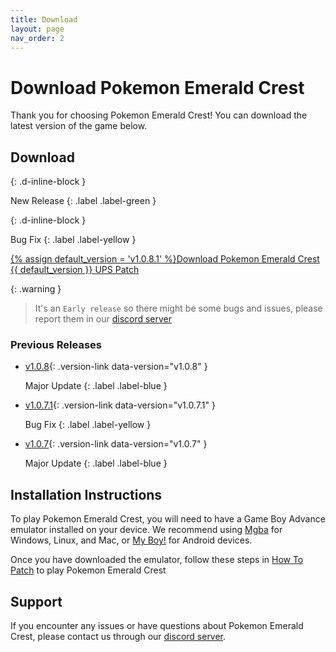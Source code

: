 ```yaml
---
title: Download
layout: page
nav_order: 2
---
```


# Download Pokemon Emerald Crest

Thank you for choosing Pokemon Emerald Crest! You can download the latest version of the game below.

## Download 
{: .d-inline-block }

New Release 
{: .label .label-green }

{: .d-inline-block }

Bug Fix
{: .label .label-yellow }

<a href="#" class="download-btn btn">{% assign default_version = 'v1.0.8.1' %}Download Pokemon Emerald Crest {{ default_version }} UPS Patch</a>

{: .warning }
> It's an `Early release` so there might be some bugs and issues, please report them in our [discord server]

### Previous Releases

- [v1.0.8](#){: .version-link data-version="v1.0.8" }

    Major Update
    {: .label .label-blue }

- [v1.0.7.1](#){: .version-link data-version="v1.0.7.1" }

    Bug Fix
    {: .label .label-yellow }

- [v1.0.7](#){: .version-link data-version="v1.0.7" }

    Major Update
    {: .label .label-blue }

## Installation Instructions

To play Pokemon Emerald Crest, you will need to have a Game Boy Advance emulator installed on your device. We recommend using [Mgba](https://vba-m.com/) for Windows, Linux, and Mac, or [My Boy!](https://play.google.com/store/apps/details?id=com.fastemulator.gba) for Android devices.

Once you have downloaded the emulator, follow these steps in [How To Patch](https://aaghatislive.github.io/RomHacksStudio/HowToPatch.html) to play Pokemon Emerald Crest

## Support

If you encounter any issues or have questions about Pokemon Emerald Crest, please contact us through our [discord server].

<script>
  const downloadBtn = document.querySelector('.download-btn');
  const versionLinks = document.querySelectorAll('.version-link');
  const defaultVersion = '{{ default_version }}';
  
  versionLinks.forEach(link => {
    link.addEventListener('click', () => {
      const version = link.getAttribute('data-version');
      const url = `https://www.mediafire.com/file/tgxpvmgwhhyj8c4/PokemonEmeraldCrest${version}.zip/file`;
      const text = `Download Pokemon Emerald Crest ${version} UPS Patch`;
      downloadBtn.setAttribute('href', url);
      downloadBtn.textContent = text;
    });
  });

  downloadBtn.setAttribute('href', `https://www.mediafire.com/file/tgxpvmgwhhyj8c4/PokemonEmeraldCrest${defaultVersion}.zip/file`);
</script>

[discord server]: https://discord.gg/aaghat-s-server-965900074532081674 
